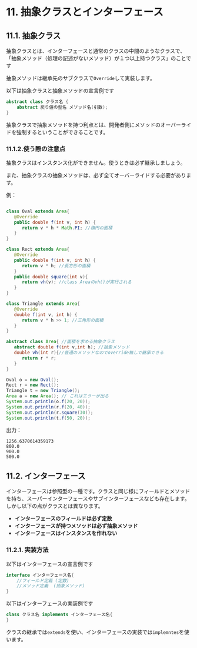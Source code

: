 # 11. 抽象クラスとインターフェース

## 11.1. 抽象クラス

抽象クラスとは、インターフェースと通常のクラスの中間のようなクラスで、「抽象メソッド（処理の記述がないメソッド）が１つ以上持つクラス」のことです

抽象メソッドは継承先のサブクラスで`Override`して実装します。

以下は抽象クラスと抽象メソッドの宣言例です

~~~java
abstract class クラス名 {
    abstract 戻り値の型名 メソッド名(引数);
}
~~~

抽象クラスで抽象メソッドを持つ利点とは、開発者側にメソッドのオーバーライドを強制するということができることです。

### 11.1.2.使う際の注意点

抽象クラスはインスタンス化ができません。使うときは必ず継承しましょう。

また、抽象クラスの抽象メソッドは、必ず全てオーバーライドする必要があります。

例：

~~~java

class Oval extends Area{
   @Override
   public double f(int v, int h) {
      return v * h * Math.PI; //楕円の面積
   }
}

class Rect extends Area{
   @Override
   public double f(int v, int h) {
      return v * h; //長方形の面積
   }
   public double square(int v){
      return vh(v); //class Areaのvh()が実行される
   }
}

class Triangle extends Area{
   @Override
   double f(int v, int h) {
      return v * h >> 1; //三角形の面積
   }
}

abstract class Area{ //面積を求める抽象クラス
   abstract double f(int v,int h); //抽象メソッド
   double vh(int r){//普通のメソッドなのでoverride無しで継承できる
      return r * r;
   }
}

Oval o = new Oval();
Rect r = new Rect();
Triangle t = new Triangle();
Area a = new Area(); // これはエラーが出る
System.out.println(o.f(20, 20));
System.out.println(r.f(20, 40));
System.out.println(r.square(30));
System.out.println(t.f(50, 20));
~~~

出力：

~~~text
1256.6370614359173
800.0
900.0
500.0
~~~

## 11.2. インターフェース

インターフェースは参照型の一種です。クラスと同じ様にフィールドとメソッドを持ち、スーパーインターフェースやサブインターフェースなども存在します。しかし以下の点がクラスとは異なります。

+ **インターフェースのフィールドは必ず定数**
+ **インターフェースが持つメソッドは必ず抽象メソッド**
+ **インターフェースはインスタンスを作れない**

### 11.2.1. 実装方法

以下はインターフェースの宣言例です

~~~java
interface インターフェース名{
    //フィールド定義 (定数)
    //メソッド定義  (抽象メソッド)
}
~~~

以下はインターフェースの実装例です

~~~java
class クラス名 implements インターフェース名{
}
~~~

クラスの継承では`extends`を使い、インターフェースの実装では`implemntes`を使います。



